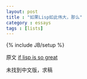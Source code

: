 ```yaml
---
layout: post
title : "如果Lisp如此伟大，那么"
category : essays
tags : [lists]
---
```

{% include JB/setup %}

原文 [if lisp is so great](http://www.paulgraham.com/iflisp.html)  

未找到中文版，求稿  

